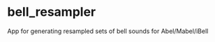bell_resampler
==============

App for generating resampled sets of bell sounds for Abel/Mabel/iBell
